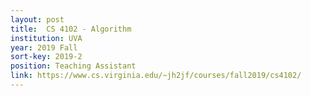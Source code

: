 ```yaml
---
layout: post
title:  CS 4102 - Algorithm
institution: UVA
year: 2019 Fall
sort-key: 2019-2
position: Teaching Assistant
link: https://www.cs.virginia.edu/~jh2jf/courses/fall2019/cs4102/
---
```

